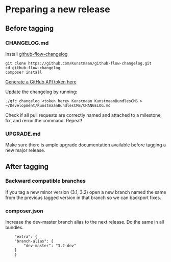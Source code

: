 # Preparing a new release

## Before tagging

### CHANGELOG.md

Install [github-flow-changelog](https://github.com/Kunstmaan/github-flow-changelog)

```
git clone https://github.com/Kunstmaan/github-flow-changelog.git
cd github-flow-changelog
composer install
```

[Generate a GitHub API token here](https://github.com/settings/applications)

Update the changelog by running:

```
./gfc changelog <token here> Kunstmaan KunstmaanBundlesCMS > ~/Development/KunstmaanBundlesCMS/CHANGELOG.md

```

Check if all pull requests are correctly named and attached to a milestone, fix, and rerun the command. Repeat!

### UPGRADE.md

Make sure there is ample upgrade documentation available before tagging a new major release.

## After tagging

### Backward compatible branches

If you tag a new minor version (3.1, 3.2) open a new branch named the same from the previous tagged version in that branch so we can backport fixes.

### composer.json

Increase the dev-master branch alias to the next release. Do the same in all bundles.

```
    "extra": {
	"branch-alias": {
	    "dev-master": "3.2-dev"
	}
    }
```
